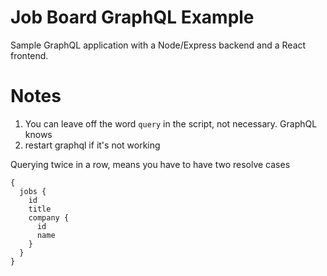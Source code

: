# Job Board GraphQL Example

Sample GraphQL application with a Node/Express backend and a React frontend.

# Notes

1. You can leave off the word `query` in the script, not necessary. GraphQL knows
2. restart graphql if it's not working

Querying twice in a row, means you have to have two resolve cases

```
{
  jobs {
    id
    title
    company {
      id
      name
    }
  }
}
```